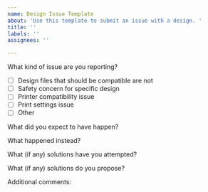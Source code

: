 ```yaml
---
name: Design Issue Template
about: 'Use this template to submit an issue with a design. '
title: ''
labels: ''
assignees: ''

---
```


What kind of issue are you reporting?
- [ ] Design files that should be compatible are not
- [ ] Safety concern for specific design
- [ ] Printer compatibility issue
- [ ] Print settings issue
- [ ] Other

What did you expect to have happen?

What happened instead?

What (if any) solutions have you attempted?

What (if any) solutions do you propose?

Additional comments:
